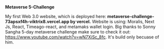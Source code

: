 **Metaverse 5-Challenge**

My first Web 3.0 website, which is deployed here: **metaverse-challenge-73apsxf4h-viktrix8.vercel.app by vercel.**
Website is using: Moralis, Next Js, React, Timeago-react, and metamaks wallet login.
Big thanks to Sonny Sangha 5-day metaverse challenge make sure to check it out: https://www.youtube.com/watch?v=wN7XiSc_8fc.
It's build only becuase of him.
